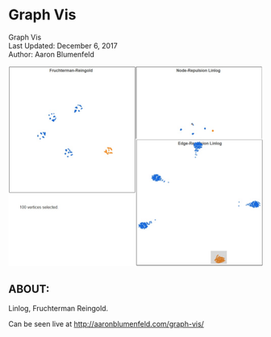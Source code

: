 # Graph Vis

Graph Vis <br>
Last Updated: December 6, 2017 <br>
Author: Aaron Blumenfeld

![linlog](linlog.jpg)

## ABOUT:

Linlog, Fruchterman Reingold.

Can be seen live at http://aaronblumenfeld.com/graph-vis/